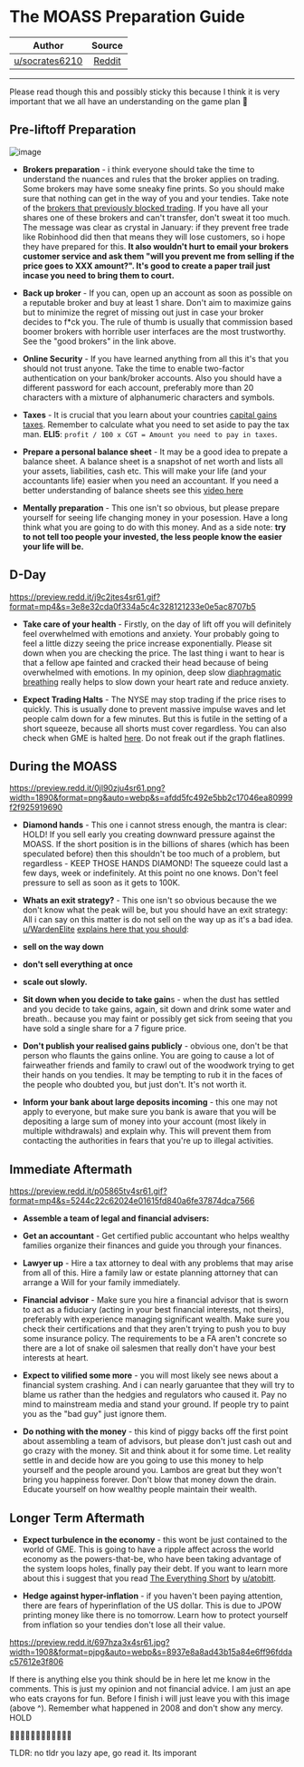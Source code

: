 # The MOASS Preparation Guide

| Author       | Source       | 
| :-------------: |:-------------:|
| [u/socrates6210](https://www.reddit.com/user/socrates6210/)| [Reddit](https://www.reddit.com/r/Superstonk/comments/mm5qle/the_moass_preparation_guide/) | 

---

Please read though this and possibly sticky this because I think it is very important that we all have an understanding on the game plan 🚀

## Pre-liftoff Preparation
![image](https://user-images.githubusercontent.com/82035192/113906295-15baec80-97a2-11eb-87af-8a33e60d20e5.png)

- **Brokers preparation** - i think everyone should take the time to understand the nuances and rules that the broker applies on trading. Some brokers may have some sneaky fine prints. So you should make sure that nothing can get in the way of you and your tendies. Take note of the [brokers that previously blocked trading](https://www.reddit.com/r/stocks/comments/l8rhr3/weekend_gme_thread_homework_for_all_lets_stop/). If you have all your shares one of these brokers and can't transfer, don't sweat it too much. The message was clear as crystal in January: if they prevent free trade like Robinhood did then that means they will lose customers, so i hope they have prepared for this. **It also wouldn't hurt to email your brokers customer service and ask them "will you prevent me from selling if the price goes to XXX amount?". It's good to create a paper trail just incase you need to bring them to court.**

- **Back up broker** - If you can, open up an account as soon as possible on a reputable broker and buy at least 1 share. Don't aim to maximize gains but to minimize the regret of missing out just in case your broker decides to f*ck you. The rule of thumb is usually that commission based boomer brokers with horrible user interfaces are the most trustworthy. See the "good brokers" in the link above.

- **Online Security** - If you have learned anything from all this it's that you should not trust anyone. Take the time to enable two-factor authentication on your bank/broker accounts. Also you should have a different password for each account, preferably more than 20 characters with a mixture of alphanumeric characters and symbols.

- **Taxes** - It is crucial that you learn about your countries [capital gains taxes](https://www.investopedia.com/terms/c/capital_gains_tax.asp). Remember to calculate what you need to set aside to pay the tax man. **ELI5**: `profit / 100 x CGT = Amount you need to pay in taxes`.

- **Prepare a personal balance sheet** -  It may be a good idea to prepate a balance sheet. A balance sheet is a snapshot of net worth and lists all your assets, liabilities, cash etc. This will make your life (and your accountants life) easier when you need an accountant. If you need a better understanding of balance sheets see this [video here](https://www.youtube.com/watch?v=hhKO6MRvk_c)

- **Mentally preparation** - This one isn't so obvious, but please prepare yourself for seeing life changing money in your posession. Have a long think what you are going to do with this money. And as a side note: **try to not tell too people your invested, the less people know the easier your life will be.**

## D-Day
https://preview.redd.it/j9c2jtes4sr61.gif?format=mp4&s=3e8e32cda0f334a5c4c328121233e0e5ac8707b5

- **Take care of your health** - Firstly, on the day of lift off you will definitely feel overwhelmed with emotions and anxiety. Your probably going to feel a little dizzy seeing the price increase exponentially. Please sit down when you are checking the price. The last thing i want to hear is that a fellow ape fainted and cracked their head because of being overwhelmed with emotions. In my opinion, deep slow [diaphragmatic breathing](https://my.clevelandclinic.org/health/articles/9445-diaphragmatic-breathing) really helps to slow down your heart rate and reduce anxiety.

- **Expect Trading Halts** - The NYSE may stop trading if the price rises to quickly. This is usually done to prevent massive impulse waves and let people calm down for a few minutes. But this is futile in the setting of a short squeeze, because all shorts must cover regardless. You can also check when GME is halted [here](https://www.nyse.com/trade-halt-current). Do not freak out if the graph flatlines.

## During the MOASS
https://preview.redd.it/0jl90zju4sr61.png?width=1890&format=png&auto=webp&s=afdd5fc492e5bb2c17046ea80999f2f925919690

- **Diamond hands** - This one i cannot stress enough, the mantra is clear: HOLD! If you sell early you creating downward pressure against the MOASS. If the short position is in the billions of shares (which has been speculated before) then this shouldn't be too much of a problem, but regardless - KEEP THOSE HANDS DIAMOND! The squeeze could last a few days, week or indefinitely. At this point no one knows. Don't feel pressure to sell as soon as it gets to 100K.

- **Whats an exit strategy?** - This one isn't so obvious because the we don't know what the peak will be, but you should have an exit strategy: All i can say on this matter is do not sell on the way up as it's a bad idea. [u/WardenElite](https://www.reddit.com/u/WardenElite/) [explains here that you should](https://www.reddit.com/r/GME/comments/m073v6/exit_strategy_dd_a_comprehensive_guide_to/):
- **sell on the way down**
- **don't sell everything at once**
- **scale out slowly.**

- **Sit down when you decide to take gain**s - when the dust has settled and you decide to take gains, again, sit down and drink some water and breath.. because you may faint or possibly get sick from seeing that you have sold a single share for a 7 figure price.

- **Don't publish your realised gains publicly** - obvious one, don't be that person who flaunts the gains online. You are going to cause a lot of fairweather friends and family to crawl out of the woodwork trying to get their hands on you tendies. It may be tempting to rub it in the faces of the people who doubted you, but just don't. It's not worth it.

- **Inform your bank about large deposits incoming** - this one may not apply to everyone, but make sure you bank is aware that you will be depositing a large sum of money into your account (most likely in multiple withdrawals) and explain why. This will prevent them from contacting the authorities in fears that you're up to illegal activities.

## Immediate Aftermath
https://preview.redd.it/p05865tv4sr61.gif?format=mp4&s=5244c22c62024e01615fd840a6fe37874dca7566

- **Assemble a team of legal and financial advisers:**
- **Get an accountant** - Get certified public accountant who helps wealthy families organize their finances and guide you through your finances.
- **Lawyer up** - Hire a tax attorney to deal with any problems that may arise from all of this. Hire a family law or estate planning attorney that can arrange a Will for your family immediately.

- **Financial advisor** - Make sure you hire a financial advisor that is sworn to act as a fiduciary (acting in your best financial interests, not theirs), preferably with experience managing significant wealth. Make sure you check their certifications and that they aren't trying to push you to buy some insurance policy. The requirements to be a FA aren't concrete so there are a lot of snake oil salesmen that really don't have your best interests at heart.

- **Expect to vilified some more** - you will most likely see news about a financial system crashing. And i can nearly garuantee that they will try to blame us rather than the hedgies and regulators who caused it. Pay no mind to mainstream media and stand your ground. If people try to paint you as the "bad guy" just ignore them.

- **Do nothing with the money** - this kind of piggy backs off the first point about assembling a team of advisors, but please don't just cash out and go crazy with the money. Sit and think about it for some time. Let reality settle in and decide how are you going to use this money to help yourself and the people around you. Lambos are great but they won't bring you happiness forever. Don't blow that money down the drain. Educate yourself on how wealthy people maintain their wealth.

## Longer Term Aftermath
- **Expect turbulence in the economy** - this wont be just contained to the world of GME. This is going to have a ripple affect across the world economy as the powers-that-be, who have been taking advantage of the system loops holes, finally pay their debt. If you want to learn more about this i suggest that you read [The Everything Short](https://www.reddit.com/r/GME/comments/mgucv2/the_everything_short/) by [u/atobitt](https://www.reddit.com/u/atobitt/).

- **Hedge against hyper-inflation** - if you haven't been paying attention, there are fears of hyperinflation of the US dollar. This is due to JPOW printing money like there is no tomorrow. Learn how to protect yourself from inflation so your tendies don't lose all their value.

https://preview.redd.it/697hza3x4sr61.jpg?width=1908&format=pjpg&auto=webp&s=8937e8a8ad43b15a84e6ff96fddac57612e3f806

If there is anything else you think should be in here let me know in the comments. This is just my opinion and not financial advice. I am just an ape who eats crayons for fun. Before I finish i will just leave you with this image (above ^). Remember what happened in 2008 and don't show any mercy. HOLD

🚀🚀🚀🚀🚀🚀🚀🚀🚀🚀🚀🚀


TLDR: no tldr you lazy ape, go read it. Its imporant
